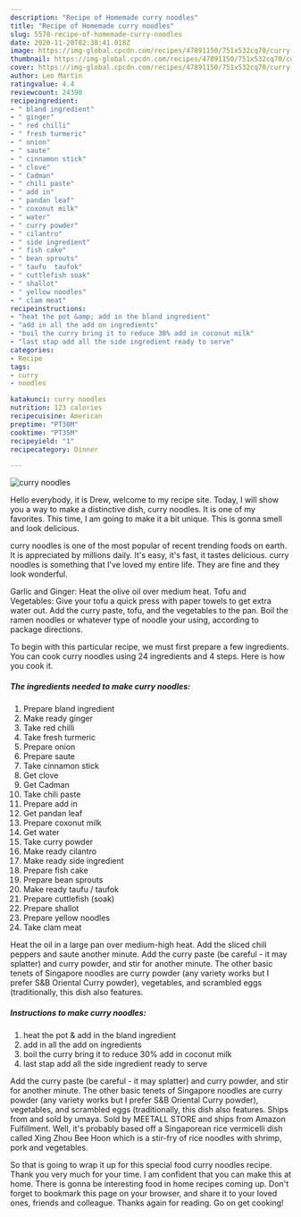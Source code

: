 ```yaml
---
description: "Recipe of Homemade curry noodles"
title: "Recipe of Homemade curry noodles"
slug: 5578-recipe-of-homemade-curry-noodles
date: 2020-11-20T02:38:41.018Z
image: https://img-global.cpcdn.com/recipes/47891150/751x532cq70/curry-noodles-recipe-main-photo.jpg
thumbnail: https://img-global.cpcdn.com/recipes/47891150/751x532cq70/curry-noodles-recipe-main-photo.jpg
cover: https://img-global.cpcdn.com/recipes/47891150/751x532cq70/curry-noodles-recipe-main-photo.jpg
author: Leo Martin
ratingvalue: 4.4
reviewcount: 24390
recipeingredient:
- " bland ingredient"
- " ginger"
- " red chilli"
- " fresh turmeric"
- " onion"
- " saute"
- " cinnamon stick"
- " clove"
- " Cadman"
- " chili paste"
- " add in"
- " pandan leaf"
- " coxonut milk"
- " water"
- " curry powder"
- " cilantro"
- " side ingredient"
- " fish cake"
- " bean sprouts"
- " taufu  taufok"
- " cuttlefish soak"
- " shallot"
- " yellow noodles"
- " clam meat"
recipeinstructions:
- "heat the pot &amp; add in the bland ingredient"
- "add in all the add on ingredients"
- "boil the curry bring it to reduce 30% add in coconut milk"
- "last stap add all the side ingredient ready to serve"
categories:
- Recipe
tags:
- curry
- noodles

katakunci: curry noodles 
nutrition: 123 calories
recipecuisine: American
preptime: "PT30M"
cooktime: "PT35M"
recipeyield: "1"
recipecategory: Dinner

---
```



![curry noodles](https://img-global.cpcdn.com/recipes/47891150/751x532cq70/curry-noodles-recipe-main-photo.jpg)

Hello everybody, it is Drew, welcome to my recipe site. Today, I will show you a way to make a distinctive dish, curry noodles. It is one of my favorites. This time, I am going to make it a bit unique. This is gonna smell and look delicious.

curry noodles is one of the most popular of recent trending foods on earth. It is appreciated by millions daily. It's easy, it's fast, it tastes delicious. curry noodles is something that I've loved my entire life. They are fine and they look wonderful.

Garlic and Ginger: Heat the olive oil over medium heat. Tofu and Vegetables: Give your tofu a quick press with paper towels to get extra water out. Add the curry paste, tofu, and the vegetables to the pan. Boil the ramen noodles or whatever type of noodle your using, according to package directions.


To begin with this particular recipe, we must first prepare a few ingredients. You can cook curry noodles using 24 ingredients and 4 steps. Here is how you cook it.

<!--inarticleads1-->

##### The ingredients needed to make curry noodles:

1. Prepare  bland ingredient
1. Make ready  ginger
1. Take  red chilli
1. Take  fresh turmeric
1. Prepare  onion
1. Prepare  saute
1. Take  cinnamon stick
1. Get  clove
1. Get  Cadman
1. Take  chili paste
1. Prepare  add in
1. Get  pandan leaf
1. Prepare  coxonut milk
1. Get  water
1. Take  curry powder
1. Make ready  cilantro
1. Make ready  side ingredient
1. Prepare  fish cake
1. Prepare  bean sprouts
1. Make ready  taufu / taufok
1. Prepare  cuttlefish (soak)
1. Prepare  shallot
1. Prepare  yellow noodles
1. Take  clam meat


Heat the oil in a large pan over medium-high heat. Add the sliced chili peppers and saute another minute. Add the curry paste (be careful - it may splatter) and curry powder, and stir for another minute. The other basic tenets of Singapore noodles are curry powder (any variety works but I prefer S&amp;B Oriental Curry powder), vegetables, and scrambled eggs (traditionally, this dish also features. 

<!--inarticleads2-->

##### Instructions to make curry noodles:

1. heat the pot &amp; add in the bland ingredient
1. add in all the add on ingredients
1. boil the curry bring it to reduce 30% add in coconut milk
1. last stap add all the side ingredient ready to serve


Add the curry paste (be careful - it may splatter) and curry powder, and stir for another minute. The other basic tenets of Singapore noodles are curry powder (any variety works but I prefer S&amp;B Oriental Curry powder), vegetables, and scrambled eggs (traditionally, this dish also features. Ships from and sold by umaya. Sold by MEETALL STORE and ships from Amazon Fulfillment. Well, it&#39;s probably based off a Singaporean rice vermicelli dish called Xing Zhou Bee Hoon which is a stir-fry of rice noodles with shrimp, pork and vegetables. 

So that is going to wrap it up for this special food curry noodles recipe. Thank you very much for your time. I am confident that you can make this at home. There is gonna be interesting food in home recipes coming up. Don't forget to bookmark this page on your browser, and share it to your loved ones, friends and colleague. Thanks again for reading. Go on get cooking!
